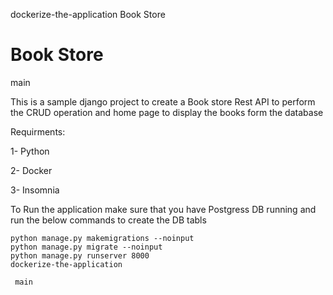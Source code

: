  dockerize-the-application
 Book Store 

# Book Store 
main

This is a sample django project to create a Book store Rest API to perform the CRUD operation and home page to display the books form the database

Requirments:

1- Python

2- Docker

3- Insomnia


To Run the application make sure that you have Postgress DB running and run the below commands to create the DB tabls 

```
python manage.py makemigrations --noinput
python manage.py migrate --noinput
python manage.py runserver 8000
dockerize-the-application
```

```
 main
